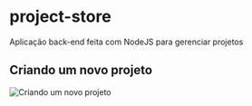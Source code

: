 # project-store
Aplicação back-end feita com NodeJS para gerenciar projetos
## Criando um novo projeto
![Criando um novo projeto](https://user-images.githubusercontent.com/55156476/73608519-d2179200-45a2-11ea-9623-fdbed6e415bd.png)
